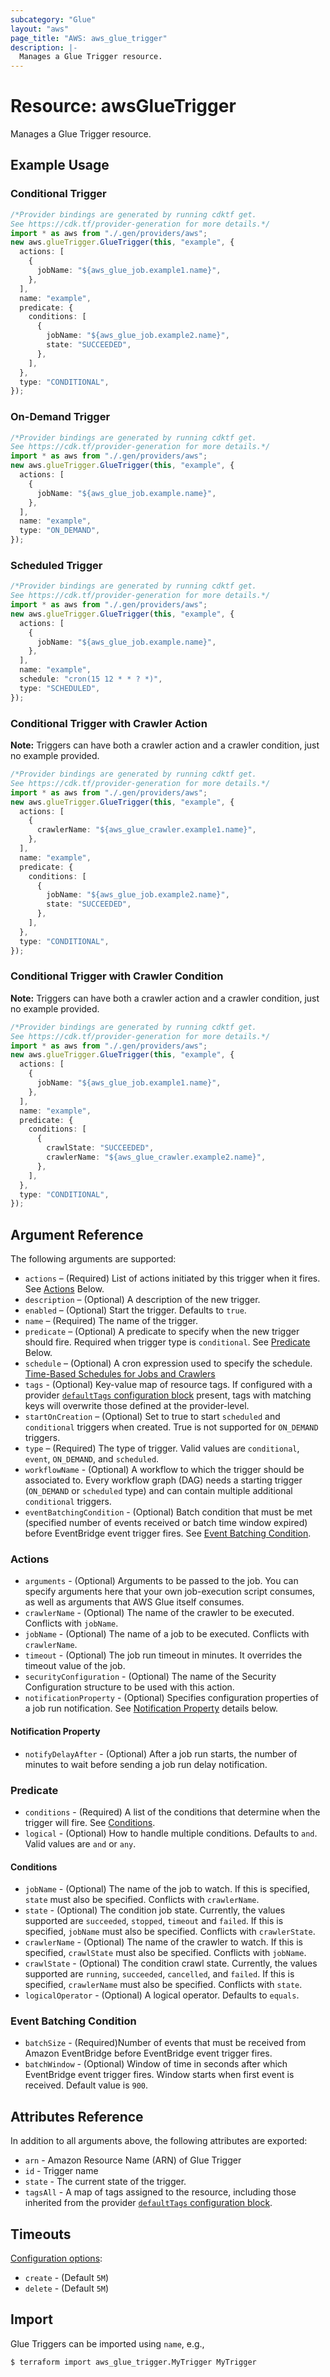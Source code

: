 ```yaml
---
subcategory: "Glue"
layout: "aws"
page_title: "AWS: aws_glue_trigger"
description: |-
  Manages a Glue Trigger resource.
---
```


# Resource: awsGlueTrigger

Manages a Glue Trigger resource.

## Example Usage

### Conditional Trigger

```typescript
/*Provider bindings are generated by running cdktf get.
See https://cdk.tf/provider-generation for more details.*/
import * as aws from "./.gen/providers/aws";
new aws.glueTrigger.GlueTrigger(this, "example", {
  actions: [
    {
      jobName: "${aws_glue_job.example1.name}",
    },
  ],
  name: "example",
  predicate: {
    conditions: [
      {
        jobName: "${aws_glue_job.example2.name}",
        state: "SUCCEEDED",
      },
    ],
  },
  type: "CONDITIONAL",
});

```

### On-Demand Trigger

```typescript
/*Provider bindings are generated by running cdktf get.
See https://cdk.tf/provider-generation for more details.*/
import * as aws from "./.gen/providers/aws";
new aws.glueTrigger.GlueTrigger(this, "example", {
  actions: [
    {
      jobName: "${aws_glue_job.example.name}",
    },
  ],
  name: "example",
  type: "ON_DEMAND",
});

```

### Scheduled Trigger

```typescript
/*Provider bindings are generated by running cdktf get.
See https://cdk.tf/provider-generation for more details.*/
import * as aws from "./.gen/providers/aws";
new aws.glueTrigger.GlueTrigger(this, "example", {
  actions: [
    {
      jobName: "${aws_glue_job.example.name}",
    },
  ],
  name: "example",
  schedule: "cron(15 12 * * ? *)",
  type: "SCHEDULED",
});

```

### Conditional Trigger with Crawler Action

**Note:** Triggers can have both a crawler action and a crawler condition, just no example provided.

```typescript
/*Provider bindings are generated by running cdktf get.
See https://cdk.tf/provider-generation for more details.*/
import * as aws from "./.gen/providers/aws";
new aws.glueTrigger.GlueTrigger(this, "example", {
  actions: [
    {
      crawlerName: "${aws_glue_crawler.example1.name}",
    },
  ],
  name: "example",
  predicate: {
    conditions: [
      {
        jobName: "${aws_glue_job.example2.name}",
        state: "SUCCEEDED",
      },
    ],
  },
  type: "CONDITIONAL",
});

```

### Conditional Trigger with Crawler Condition

**Note:** Triggers can have both a crawler action and a crawler condition, just no example provided.

```typescript
/*Provider bindings are generated by running cdktf get.
See https://cdk.tf/provider-generation for more details.*/
import * as aws from "./.gen/providers/aws";
new aws.glueTrigger.GlueTrigger(this, "example", {
  actions: [
    {
      jobName: "${aws_glue_job.example1.name}",
    },
  ],
  name: "example",
  predicate: {
    conditions: [
      {
        crawlState: "SUCCEEDED",
        crawlerName: "${aws_glue_crawler.example2.name}",
      },
    ],
  },
  type: "CONDITIONAL",
});

```

## Argument Reference

The following arguments are supported:

* `actions` – (Required) List of actions initiated by this trigger when it fires. See [Actions](#actions) Below.
* `description` – (Optional) A description of the new trigger.
* `enabled` – (Optional) Start the trigger. Defaults to `true`.
* `name` – (Required) The name of the trigger.
* `predicate` – (Optional) A predicate to specify when the new trigger should fire. Required when trigger type is `conditional`. See [Predicate](#predicate) Below.
* `schedule` – (Optional) A cron expression used to specify the schedule. [Time-Based Schedules for Jobs and Crawlers](https://docs.aws.amazon.com/glue/latest/dg/monitor-data-warehouse-schedule.html)
* `tags` - (Optional) Key-value map of resource tags. If configured with a provider [`defaultTags` configuration block](https://registry.terraform.io/providers/hashicorp/aws/latest/docs#default_tags-configuration-block) present, tags with matching keys will overwrite those defined at the provider-level.
* `startOnCreation` – (Optional) Set to true to start `scheduled` and `conditional` triggers when created. True is not supported for `ON_DEMAND` triggers.
* `type` – (Required) The type of trigger. Valid values are `conditional`, `event`, `ON_DEMAND`, and `scheduled`.
* `workflowName` - (Optional) A workflow to which the trigger should be associated to. Every workflow graph (DAG) needs a starting trigger (`ON_DEMAND` or `scheduled` type) and can contain multiple additional `conditional` triggers.
* `eventBatchingCondition` - (Optional) Batch condition that must be met (specified number of events received or batch time window expired) before EventBridge event trigger fires. See [Event Batching Condition](#event-batching-condition).

### Actions

* `arguments` - (Optional) Arguments to be passed to the job. You can specify arguments here that your own job-execution script consumes, as well as arguments that AWS Glue itself consumes.
* `crawlerName` - (Optional) The name of the crawler to be executed. Conflicts with `jobName`.
* `jobName` - (Optional) The name of a job to be executed. Conflicts with `crawlerName`.
* `timeout` - (Optional) The job run timeout in minutes. It overrides the timeout value of the job.
* `securityConfiguration` - (Optional) The name of the Security Configuration structure to be used with this action.
* `notificationProperty` - (Optional) Specifies configuration properties of a job run notification. See [Notification Property](#notification-property) details below.

#### Notification Property

* `notifyDelayAfter` - (Optional) After a job run starts, the number of minutes to wait before sending a job run delay notification.

### Predicate

* `conditions` - (Required) A list of the conditions that determine when the trigger will fire. See [Conditions](#conditions).
* `logical` - (Optional) How to handle multiple conditions. Defaults to `and`. Valid values are `and` or `any`.

#### Conditions

* `jobName` - (Optional) The name of the job to watch. If this is specified, `state` must also be specified. Conflicts with `crawlerName`.
* `state` - (Optional) The condition job state. Currently, the values supported are `succeeded`, `stopped`, `timeout` and `failed`. If this is specified, `jobName` must also be specified. Conflicts with `crawlerState`.
* `crawlerName` - (Optional) The name of the crawler to watch. If this is specified, `crawlState` must also be specified. Conflicts with `jobName`.
* `crawlState` - (Optional) The condition crawl state. Currently, the values supported are `running`, `succeeded`, `cancelled`, and `failed`. If this is specified, `crawlerName` must also be specified. Conflicts with `state`.
* `logicalOperator` - (Optional) A logical operator. Defaults to `equals`.

### Event Batching Condition

* `batchSize` - (Required)Number of events that must be received from Amazon EventBridge before EventBridge  event trigger fires.
* `batchWindow` - (Optional) Window of time in seconds after which EventBridge event trigger fires. Window starts when first event is received. Default value is `900`.

## Attributes Reference

In addition to all arguments above, the following attributes are exported:

* `arn` - Amazon Resource Name (ARN) of Glue Trigger
* `id` - Trigger name
* `state` - The current state of the trigger.
* `tagsAll` - A map of tags assigned to the resource, including those inherited from the provider [`defaultTags` configuration block](https://registry.terraform.io/providers/hashicorp/aws/latest/docs#default_tags-configuration-block).

## Timeouts

[Configuration options](https://developer.hashicorp.com/terraform/language/resources/syntax#operation-timeouts):

* `create` - (Default `5M`)
* `delete` - (Default `5M`)

## Import

Glue Triggers can be imported using `name`, e.g.,

```console
$ terraform import aws_glue_trigger.MyTrigger MyTrigger
```
